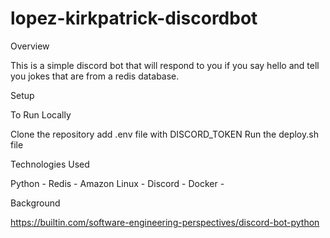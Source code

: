 # lopez-kirkpatrick-discordbot

Overview

This is a simple discord bot that will respond to you if you say hello and tell you jokes that are from a redis database. 


Setup

To Run Locally 

Clone the repository
add .env file with DISCORD_TOKEN
Run the deploy.sh file

Technologies Used 

Python - 
Redis - 
Amazon Linux - 
Discord - 
Docker - 



Background

https://builtin.com/software-engineering-perspectives/discord-bot-python
